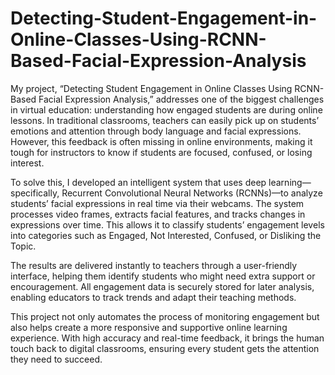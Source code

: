 # Detecting-Student-Engagement-in-Online-Classes-Using-RCNN-Based-Facial-Expression-Analysis

My project, “Detecting Student Engagement in Online Classes Using RCNN-Based Facial Expression Analysis,” addresses one of the biggest challenges in virtual education: understanding how engaged students are during online lessons. In traditional classrooms, teachers can easily pick up on students’ emotions and attention through body language and facial expressions. However, this feedback is often missing in online environments, making it tough for instructors to know if students are focused, confused, or losing interest.

To solve this, I developed an intelligent system that uses deep learning—specifically, Recurrent Convolutional Neural Networks (RCNNs)—to analyze students’ facial expressions in real time via their webcams. The system processes video frames, extracts facial features, and tracks changes in expressions over time. This allows it to classify students’ engagement levels into categories such as Engaged, Not Interested, Confused, or Disliking the Topic.

The results are delivered instantly to teachers through a user-friendly interface, helping them identify students who might need extra support or encouragement. All engagement data is securely stored for later analysis, enabling educators to track trends and adapt their teaching methods.

This project not only automates the process of monitoring engagement but also helps create a more responsive and supportive online learning experience. With high accuracy and real-time feedback, it brings the human touch back to digital classrooms, ensuring every student gets the attention they need to succeed.
